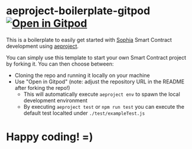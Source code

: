 # aeproject-boilerplate-gitpod [![Open in Gitpod](https://gitpod.io/button/open-in-gitpod.svg)](https://gitpod.io/#https://github.com/marc0olo/aeproject-boilerplate-gitpod)

This is a boilerplate to easily get started with [Sophia](https://docs.aeternity.com/aesophia) Smart Contract development using [aeproject](https://docs.aeternity.com/aeproject).

You can simply use this template to start your own Smart Contract project by forking it. You can then choose between:
- Cloning the repo and running it locally on your machine
- Use "Open in Gitpod" (note: adjust the repository URL in the README after forking the repo!)
    - This will automatically execute `aeproject env` to spawn the local development environment
    - By executing `aeproject test` or `npm run test` you can execute the default test localted under `./test/exampleTest.js`

# Happy coding! =)